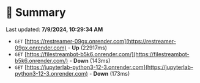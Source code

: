 # 📖 Summary
Last updated: **7/9/2024, 10:29:34 AM**

- `GET` [https://restreamer-09gx.onrender.com](https://restreamer-09gx.onrender.com) - **Up** (22917ms)
- `GET` [https://filestreambot-b5k6.onrender.com/](https://filestreambot-b5k6.onrender.com/) - **Down** (143ms)
- `GET` [https://jupyterlab-python3-12-3.onrender.com](https://jupyterlab-python3-12-3.onrender.com) - **Down** (173ms)
